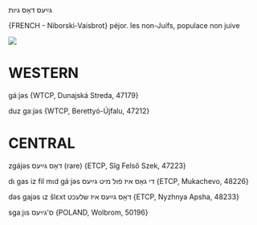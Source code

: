 גײַעס
דאָס
גיות

{FRENCH - Niborski-Vaisbrot}
péjor. les non-Juifs, populace non juive

![](https://ia902902.us.archive.org/9/items/Yiddish-Dialect-Maps/Herzog3-13-16-HannukahTopYouSgajes-58.jpg)

WESTERN
========

gáːjəs {WTCP, Dunajská Streda, 47179}

duz gaːjəs {WTCP, Berettyó-Újfalu, 47212}

CENTRAL
========

zgájəs דאָס גײַעס (rare) {ETCP, Sîg Felső Szek, 47223}

dɩ gas iz fil mɩd gáˑjəs די גאַס איז פֿול מיט גײַעס {ETCP, Mukachevo, 48226}

dəs gajəs ɩz šlɛxt דאָס גײַעס איז שלעכט {ETCP, Nyzhnya Apsha, 48233}

sgaːjɩs ס'גײַעס {POLAND, Wolbrom, 50196}